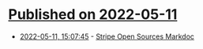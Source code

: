 # [Published on 2022-05-11](index.md)

* [2022-05-11, 15:07:45](https://news.ycombinator.com/item?id=31341083) - [Stripe Open Sources Markdoc](https://markdoc.io)
